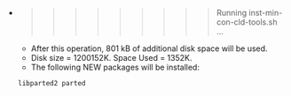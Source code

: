 * >>>>>>>>> Running inst-min-con-cld-tools.sh ...
  * After this operation, 801 kB of additional disk space will be used.
  * Disk size = 1200152K. Space Used = 1352K.
  * The following NEW packages will be installed:
  ```bash
  libparted2 parted
  ```
